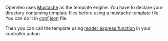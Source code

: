 OpenVeo uses [Mustache](https://github.com/janl/mustache.js) as the template engine. You have to declare your directory containing template files before using a mustache template file. You can do it in [conf.json](/developers/conf#list-of-directories-containing-templates) file.

Then you can call the template using [render express function](http://expressjs.com/4x/api.html#app.render) in your controller action.
